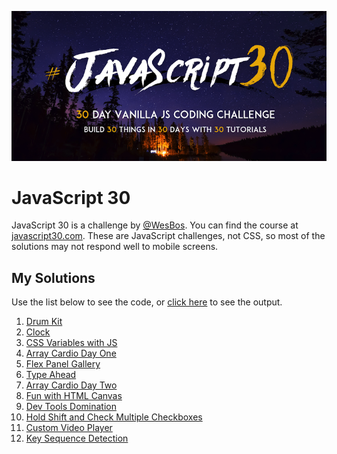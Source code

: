 ![alt text](./res/js30-banner.png 'JavaScript 30 challenge. 30 Day Vanilla JS Coding Challenge. Build 30 things in 30 days with 30 tutorials.')

# JavaScript 30

JavaScript 30 is a challenge by [@WesBos](https://twitter.com/wesbos). You can find the course at [javascript30.com](https://javascript30.com/).
These are JavaScript challenges, not CSS, so most of the solutions may not respond well to mobile screens.

## My Solutions

Use the list below to see the code, or [click here](https://witaylor.github.io/JavaScript30) to see the output.

1. [Drum Kit](./solutions/day-one/index.html)
1. [Clock](./solutions/day-two/index.html)
1. [CSS Variables with JS](./solutions/day-three/index.html)
1. [Array Cardio Day One](./solutions/day-four/index.html)
1. [Flex Panel Gallery](./solutions/day-five/index.html)
1. [Type Ahead](./solutions/day-six/index.html)
1. [Array Cardio Day Two](./solutions/day-seven/index.html)
1. [Fun with HTML Canvas](./solutions/day-eight/index.html)
1. [Dev Tools Domination](./solutions/day-nine/index.html)
1. [Hold Shift and Check Multiple Checkboxes](./solutions/day-ten/index.html)
1. [Custom Video Player](./solutions/day-eleven/index.html)
1. [Key Sequence Detection](./solutions/day-twelve/index.html)
